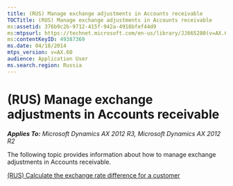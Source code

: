 ```yaml
---
title: (RUS) Manage exchange adjustments in Accounts receivable
TOCTitle: (RUS) Manage exchange adjustments in Accounts receivable
ms:assetid: 376b9c2b-9712-415f-942a-4918bfef44d9
ms:mtpsurl: https://technet.microsoft.com/en-us/library/JJ665280(v=AX.60)
ms:contentKeyID: 49387369
ms.date: 04/18/2014
mtps_version: v=AX.60
audience: Application User
ms.search.region: Russia
---
```


# (RUS) Manage exchange adjustments in Accounts receivable 


_**Applies To:** Microsoft Dynamics AX 2012 R3, Microsoft Dynamics AX 2012 R2_

The following topic provides information about how to manage exchange adjustments in Accounts receivable.

[(RUS) Calculate the exchange rate difference for a customer](rus-calculate-the-exchange-rate-difference-for-a-customer.md)

  


